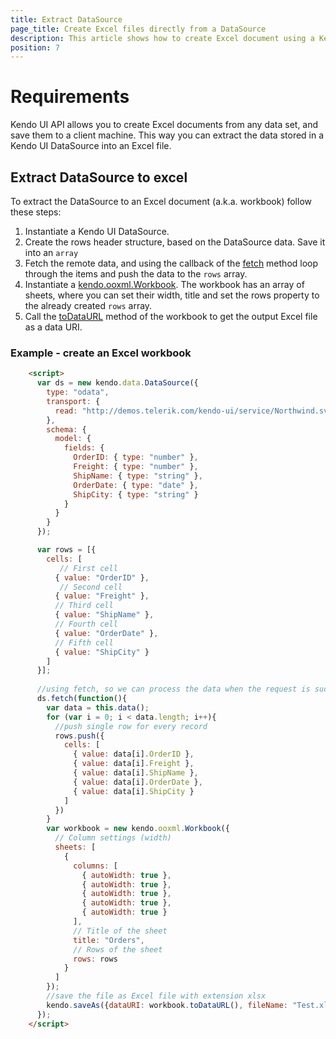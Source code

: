 ```yaml
---
title: Extract DataSource
page_title: Create Excel files directly from a DataSource
description: This article shows how to create Excel document using a Kendo UI DataSource
position: 7
---
```


# Requirements

Kendo UI API allows you to create Excel documents from any data set, and save them to a client machine. This way you can extract the data stored in a Kendo UI DataSource into an Excel file.

## Extract DataSource to excel

To extract the DataSource to an Excel document (a.k.a. workbook) follow these steps:

1. Instantiate a Kendo UI DataSource.
2. Create the rows header structure, based on the DataSource data. Save it into an `array`
3. Fetch the remote data, and using the callback of the [fetch](api/javascript/data/datasource#methods-fetch) method loop through the items and push the data to the `rows` array. 
4. Instantiate a [kendo.ooxml.Workbook](/api/javascript/ooxml/workbook). The workbook has an array of sheets, where you can set their width, title and set the rows property to the already created `rows` array.
5. Call the [toDataURL](/api/javascript/ooxml/workbook#methods-toDataURL) method of the workbook to get the output Excel file as a data URI.

### Example - create an Excel workbook

```html
    <script>
      var ds = new kendo.data.DataSource({
        type: "odata",
        transport: {
          read: "http://demos.telerik.com/kendo-ui/service/Northwind.svc/Orders"
        },
        schema: {
          model: {
            fields: {
              OrderID: { type: "number" },
              Freight: { type: "number" },
              ShipName: { type: "string" },
              OrderDate: { type: "date" },
              ShipCity: { type: "string" }
            }
          }
        }
      });

      var rows = [{
        cells: [
           // First cell
          { value: "OrderID" },
           // Second cell
          { value: "Freight" },
          // Third cell
          { value: "ShipName" },
          // Fourth cell
          { value: "OrderDate" },
          // Fifth cell
          { value: "ShipCity" }
        ]
      }];
      
      //using fetch, so we can process the data when the request is successfully completed
      ds.fetch(function(){
        var data = this.data();
        for (var i = 0; i < data.length; i++){
          //push single row for every record
          rows.push({
            cells: [
              { value: data[i].OrderID },
              { value: data[i].Freight },
              { value: data[i].ShipName },
              { value: data[i].OrderDate },
              { value: data[i].ShipCity }
            ]
          }) 
        }
        var workbook = new kendo.ooxml.Workbook({
          // Column settings (width)
          sheets: [
            {
              columns: [
                { autoWidth: true },
                { autoWidth: true },
                { autoWidth: true },
                { autoWidth: true },
                { autoWidth: true }
              ],
              // Title of the sheet
              title: "Orders",
              // Rows of the sheet
              rows: rows
            }
          ]
        });
        //save the file as Excel file with extension xlsx
        kendo.saveAs({dataURI: workbook.toDataURL(), fileName: "Test.xlsx"});
      });
    </script>
```


